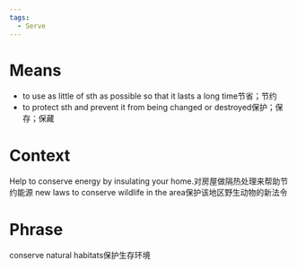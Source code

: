 ```yaml
---
tags:
  - Serve
---
```

# Means
- to use as little of sth as possible so that it lasts a long time节省；节约
- to protect sth and prevent it from being changed or destroyed保护；保存；保藏
# Context
Help to conserve energy by insulating your home.对房屋做隔热处理来帮助节约能源
new laws to conserve wildlife in the area保护该地区野生动物的新法令
# Phrase
conserve natural habitats保护生存环境